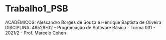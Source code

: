 # Trabalho1_PSB

ACADÊMICOS: Alessandro Borges de Souza e Henrique Baptista de Oliveira
DISCIPLINA: 46526-02 - Programação de Software Básico - Turma 031 - 2021/2 - Prof. Marcelo Cohen
